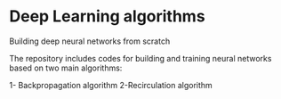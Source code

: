 # Deep Learning algorithms
 Building deep neural networks from scratch

 The repository includes codes for building and training neural networks based on two main algorithms:
 
 1- Backpropagation algorithm
 2-Recirculation algorithm
